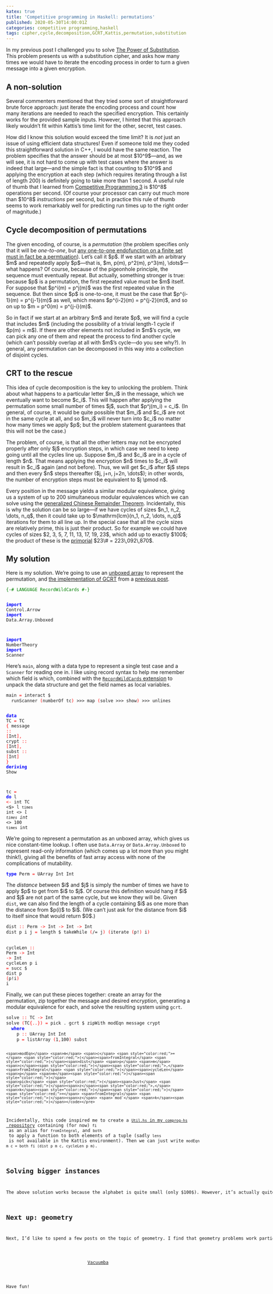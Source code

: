 ```yaml
---
katex: true
title: 'Competitive programming in Haskell: permutations'
published: 2020-05-30T14:00:01Z
categories: competitive programming,haskell
tags: cipher,cycle,decomposition,GCRT,Kattis,permutation,substitution
---
```


<p>In my previous post I challenged you to solve <a href="https://open.kattis.com/problems/substitution">The Power of Substitution</a>. This problem presents us with a substitution cipher, and asks how many times we would have to iterate the encoding process in order to turn a given message into a given encryption.</p>
<h2 id="a-non-solution">A non-solution</h2>
<p>Several commenters mentioned that they tried some sort of straightforward brute force approach: just iterate the encoding process and count how many iterations are needed to reach the specified encryption. This certainly works for the provided sample inputs. However, I hinted that this approach likely wouldn’t fit within Kattis’s time limit for the other, secret, test cases.</p>
<p>How did I know this solution would exceed the time limit? It is <em>not</em> just an issue of using efficient data structures! Even if someone told me they coded this straightforward solution in C++, I would have the same reaction. The problem specifies that the answer should be at most $10^9$—and, as we will see, it is not hard to come up with test cases where the answer is indeed that large—and the simple fact is that counting to $10^9$ and applying the encryption at each step (which requires iterating through a list of length 200) is definitely going to take more than 1 second. A useful rule of thumb that I learned from <a href="https://cpbook.net/">Competitive Programming 3</a> is $10^8$ operations per second. (Of course your processor can carry out much more than $10^8$ <em>instructions</em> per second, but in practice this rule of thumb seems to work remarkably well for predicting run times up to the right order of magnitude.)</p>
<h2 id="cycle-decomposition-of-permutations">Cycle decomposition of permutations</h2>
<p>The given encoding, of course, is a <em>permutation</em> (the problem specifies only that it will be <em>one-to-one</em>, but <a href="https://mathlesstraveled.com/2020/03/17/ways-to-prove-a-bijection/">any one-to-one endofunction on a finite set must in fact be a permtuation</a>). Let’s call it $p$. If we start with an arbitrary $m$ and repeatedly apply $p$—that is, $m, p(m), p^2(m), p^3(m), \dots$—what happens? Of course, because of the pigeonhole principle, the sequence must eventually repeat. But actually, something stronger is true: because $p$ is a permutation, the first repeated value must be $m$ itself. For suppose that $p^i(m) = p^j(m)$ was the first repeated value in the sequence. But then since $p$ is one-to-one, it must be the case that $p^{i-1}(m) = p^{j-1}(m)$ as well, which means $p^{i-2}(m) = p^{j-2}(m)$, and so on up to $m = p^0(m) = p^{j-i}(m)$.</p>
<p>So in fact if we start at an arbitrary $m$ and iterate $p$, we will find a cycle that includes $m$ (including the possibility of a trivial length-1 cycle if $p(m) = m$). If there are other elements not included in $m$’s cycle, we can pick any one of them and repeat the process to find another cycle (which can’t possibly overlap at all with $m$’s cycle—do you see why?). In general, any permutation can be decomposed in this way into a collection of disjoint cycles.</p>
<h2 id="crt-to-the-rescue">CRT to the rescue</h2>
<p>This idea of cycle decomposition is the key to unlocking the problem. Think about what happens to a particular letter $m_i$ in the message, which we eventually want to become $c_i$. This will happen after applying the permutation some small number of times $j$, such that $p^j(m_i) = c_i$. (In general, of course, it would be quite possible that $m_i$ and $c_i$ are not in the same cycle at all, and so $m_i$ will never turn into $c_i$ no matter how many times we apply $p$; but the problem statement guarantees that this will not be the case.)</p>
<p>The problem, of course, is that all the other letters may not be encrypted properly after only $j$ encryption steps, in which case we need to keep going until all the cycles line up. Suppose $m_i$ and $c_i$ are in a cycle of length $n$. That means applying the encryption $n$ times to $c_i$ will result in $c_i$ again (and not before). Thus, we will get $c_i$ after $j$ steps and then every $n$ steps thereafter ($j, j+n, j+2n, \dots$); in other words, the number of encryption steps must be equivalent to $j \pmod n$.</p>
<p>Every position in the message yields a similar modular equivalence, giving us a system of up to 200 simultaneous modular equivalences which we can solve using the <a href="https://byorgey.github.io/blog/posts/2020/03/03/competitive-programming-in-haskell-modular-arithmetic-part-2.html">generalized Chinese Remainder Theorem</a>. Incidentally, this is why the solution can be so large—if we have cycles of sizes $n_1, n_2, \dots, n_q$, then it could take up to $\mathrm{lcm}(n_1, n_2, \dots, n_q)$ iterations for them to all line up. In the special case that all the cycle sizes are relatively prime, this is just their product. So for example we could have cycles of sizes $2, 3, 5, 7, 11, 13, 17, 19, 23$, which add up to exactly $100$; the product of these is the <a href="https://en.wikipedia.org/wiki/Primorial">primorial</a> $23\# = 223\,092\,870$.</p>
<h2 id="my-solution">My solution</h2>
<p>Here is my solution. We’re going to use an <a href="https://hackage.haskell.org/package/array-0.5.4.0/docs/Data-Array-Unboxed.html">unboxed array</a> to represent the permutation, and <a href="https://github.com/byorgey/comprog-hs/blob/master/NumberTheory.hs">the implementation of GCRT</a> from a <a href="https://byorgey.github.io/blog/posts/2020/03/03/competitive-programming-in-haskell-modular-arithmetic-part-2.html">previous post</a>.</p>
<pre class="sourceCode haskell"><code class="sourceCode haskell"><span style="color:green;">{-# LANGUAGE RecordWildCards #-}</span>

<span style="color:blue;font-weight:bold;">import</span>           <span>Control.Arrow</span>
<span style="color:blue;font-weight:bold;">import</span>           <span>Data.Array.Unboxed</span>

<span style="color:blue;font-weight:bold;">import</span>           <span>NumberTheory</span>
<span style="color:blue;font-weight:bold;">import</span>           <span>Scanner</span></code></pre>
<p>Here’s <code>main</code>, along with a data type to represent a single test case and a <code>Scanner</code> for reading one in. I like using record syntax to help me remember which field is which, combined with the <a href="https://ocharles.org.uk/posts/2014-12-04-record-wildcards.html"><code>RecordWildCards</code> extension</a> to unpack the data structure and get the field names as local variables.</p>
<pre class="sourceCode haskell"><code class="sourceCode haskell"><span>main</span> <span style="color:red;">=</span> <span>interact</span> <span>$</span>
  <span>runScanner</span> <span style="color:red;">(</span><span>numberOf</span> <span>tc</span><span style="color:red;">)</span> <span>&gt;&gt;&gt;</span> <span>map</span> <span style="color:red;">(</span><span>solve</span> <span>&gt;&gt;&gt;</span> <span>show</span><span style="color:red;">)</span> <span>&gt;&gt;&gt;</span> <span>unlines</span>

<span style="color:blue;font-weight:bold;">data</span> <span>TC</span> <span style="color:red;">=</span> <span>TC</span> <span style="color:red;">{</span> <span>message</span> <span style="color:red;">::</span> <span style="color:red;">[</span><span>Int</span><span style="color:red;">]</span><span style="color:red;">,</span> <span>crypt</span> <span style="color:red;">::</span> <span style="color:red;">[</span><span>Int</span><span style="color:red;">]</span><span style="color:red;">,</span> <span>subst</span> <span style="color:red;">::</span> <span style="color:red;">[</span><span>Int</span><span style="color:red;">]</span> <span style="color:red;">}</span>
  <span style="color:blue;font-weight:bold;">deriving</span> <span>Show</span>

<span>tc</span> <span style="color:red;">=</span> <span style="color:blue;font-weight:bold;">do</span>
  <span>l</span> <span style="color:red;">&lt;-</span> <span>int</span>
  <span>TC</span> <span>&lt;$&gt;</span> <span>l</span> <span>`times`</span> <span>int</span> <span>&lt;*&gt;</span> <span>l</span> <span>`times`</span> <span>int</span> <span>&lt;*&gt;</span> <span class="hs-num">100</span> <span>`times`</span> <span>int</span></code></pre>
<p>We’re going to represent a permutation as an unboxed array, which gives us nice constant-time lookup. I often use <code>Data.Array</code> or <code>Data.Array.Unboxed</code> to represent read-only information (which comes up a lot more than you might think!), giving all the benefits of fast array access with none of the complications of mutability.</p>
<pre class="sourceCode haskell"><code class="sourceCode haskell"><span style="color:blue;font-weight:bold;">type</span> <span>Perm</span> <span style="color:red;">=</span> <span>UArray</span> <span>Int</span> <span>Int</span></code></pre>
<p>The <em>distance</em> between $i$ and $j$ is simply the number of times we have to apply $p$ to get from $i$ to $j$. Of course this definition would hang if $i$ and $j$ are not part of the same cycle, but we know they will be. Given <code>dist</code>, we can also find the length of a cycle containing $i$ as one more than the distance from $p(i)$ to $i$. (We can’t just ask for the distance from $i$ to itself since that would return $0$.)</p>
<pre class="sourceCode haskell"><code class="sourceCode haskell"><span>dist</span> <span style="color:red;">::</span> <span>Perm</span> <span style="color:red;">-&gt;</span> <span>Int</span> <span style="color:red;">-&gt;</span> <span>Int</span> <span style="color:red;">-&gt;</span> <span>Int</span>
<span>dist</span> <span>p</span> <span>i</span> <span>j</span> <span style="color:red;">=</span> <span>length</span> <span>$</span> <span>takeWhile</span> <span style="color:red;">(</span><span>/=</span> <span>j</span><span style="color:red;">)</span> <span style="color:red;">(</span><span>iterate</span> <span style="color:red;">(</span><span>p</span><span>!</span><span style="color:red;">)</span> <span>i</span><span style="color:red;">)</span>

<span>cycleLen</span> <span style="color:red;">::</span> <span>Perm</span> <span style="color:red;">-&gt;</span> <span>Int</span> <span style="color:red;">-&gt;</span> <span>Int</span>
<span>cycleLen</span> <span>p</span> <span>i</span> <span style="color:red;">=</span> <span>succ</span> <span>$</span> <span>dist</span> <span>p</span> <span style="color:red;">(</span><span>p</span><span>!</span><span>i</span><span style="color:red;">)</span> <span>i</span></code></pre>
<p>Finally, we can put these pieces together: create an array for the permutation, zip together the message and desired encryption, generating a modular equivalence for each, and solve the resulting system using <code>gcrt</code>.</p>
<pre class="sourceCode haskell"><code class="sourceCode haskell"><span>solve</span> <span style="color:red;">::</span> <span>TC</span> <span style="color:red;">-&gt;</span> <span>Int</span>
<span>solve</span> <span style="color:red;">(</span><span>TC</span><span style="color:red;">{</span><span style="color:red;">..</span><span style="color:red;">}</span><span style="color:red;">)</span> <span style="color:red;">=</span> <span>pick</span> <span>.</span> <span>gcrt</span> <span>$</span> <span>zipWith</span> <span>modEqn</span> <span>message</span> <span>crypt</span>
  <span style="color:blue;font-weight:bold;">where</span>
    <span>p</span> <span style="color:red;">::</span> <span>UArray</span> <span>Int</span> <span>Int</span>
    <span>p</span> <span style="color:red;">=</span> <span>listArray</span> <span style="color:red;">(</span><span class="hs-num">1</span><span style="color:red;">,</span><span class="hs-num">100</span><span style="color:red;">)</span> <span>subst</span>

    <span>modEqn</span> <span>m</span> <span>c</span> <span style="color:red;">=</span> <span style="color:red;">(</span><span>fromIntegral</span> <span style="color:red;">(</span><span>dist</span> <span>p</span> <span>m</span> <span>c</span><span style="color:red;">)</span><span style="color:red;">,</span> <span>fromIntegral</span> <span style="color:red;">(</span><span>cycleLen</span> <span>p</span> <span>m</span><span style="color:red;">)</span><span style="color:red;">)</span>
    <span>pick</span> <span style="color:red;">(</span><span>Just</span> <span style="color:red;">(</span><span>z</span><span style="color:red;">,</span><span>k</span><span style="color:red;">)</span><span style="color:red;">)</span> <span style="color:red;">=</span> <span>fromIntegral</span> <span style="color:red;">(</span><span>z</span> <span>`mod`</span> <span>k</span><span style="color:red;">)</span></code></pre>
<p>Incidentally, this code inspired me to create a <a href="https://github.com/byorgey/comprog-hs/blob/master/Util.hs"><code>Util.hs</code> in my <code>comprog-hs</code> repository</a> containing (for now) <code>fi</code> as an alias for <code>fromIntegral</code>, and <code>both</code> to apply a function to both elements of a tuple (sadly <code>lens</code> is not available in the Kattis environment). Then we can just write <code>modEqn m c = both fi (dist p m c, cycleLen p m)</code>.</p>
<h2 id="solving-bigger-instances">Solving bigger instances</h2>
<p>The above solution works because the alphabet is quite small (only $100$). However, it’s actually quite wasteful. For example, suppose that the given message consists of $200$ copies of the number $1$; then we will recompute the length of $1$’s cycle $200$ times. It’s easy to imagine a variant of this problem where both the message length and the alphabet size could be much larger. Then my solution above would be too slow. For example, suppose the permutation consists of one giant cycle of length $10^5$, and the message also has length $10^5$. We would traverse the entire cycle for every single character in the message, for a total of about $10^{10}$ operations—much too slow. This post has gotten long enough, but in another post I will show an alternative solution which I believe would work quickly enough even for such large inputs (assuming that the input was restricted such that the answer was still of a reasonable size!). The idea is to precompute the cycle decomposition of the permutation (in time proportional to the size of the alphabet), storing the information in such a way that for each pair of letters in the message and desired encryption, we can find the distance between them and the length of their cycle in constant time.</p>
<h2 id="next-up-geometry">Next up: geometry</h2>
<p>Next, I’d like to spend a few posts on the topic of geometry. I find that geometry problems work particularly well in Haskell (I don’t think I’ve solved a single geometry problem in Java). Let’s kick things off with a problem on the easier side:</p>
<div style="text-align:center;">
<p><a href="https://open.kattis.com/problems/vacuumba">Vacuumba</a></p>
</div>
<p>Have fun!</p>

